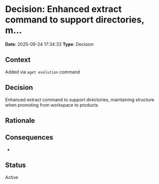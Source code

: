 # Decision: Enhanced extract command to support directories, m...

**Date**: 2025-09-24 17:34:33
**Type**: Decision

## Context
Added via `aget evolution` command

## Decision
Enhanced extract command to support directories, maintaining structure when promoting from workspace to products

## Rationale


## Consequences
-

## Status
Active
